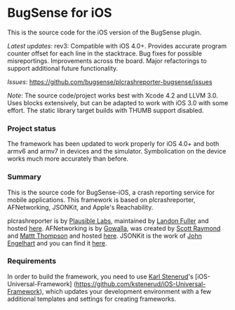# BugSense for iOS

This is the source code for the iOS version of the BugSense plugin.

*Latest updates*: rev3: Compatible with iOS 4.0+. Provides accurate program counter offset for each line in the stacktrace. Bug fixes for possible misreportings. Improvements across the board. Major refactorings to support additional future functionality.

*Issues*: https://github.com/bugsense/plcrashreporter-bugsense/issues 

*Note*: The source code/project works best with Xcode 4.2 and LLVM 3.0. Uses blocks extensively, but can be adapted to work with iOS 3.0 with some effort. The static library target builds with THUMB support disabled. 


### Project status
 
The framework has been updated to work properly for iOS 4.0+ and both armv6 and armv7 in devices and the simulator. Symbolication on the device works much more accurately than before.


### Summary

This is the source code for BugSense-iOS, a crash reporting service for mobile applications. This framework is based on plcrashreporter, AFNetworking, JSONKit, and Apple's Reachability. 

plcrashreporter is by [Plausible Labs](http://plausible.coop/), maintained by [Landon Fuller](http://landonf.bikemonkey.org/) and hosted [here](http://code.google.com/p/plcrashreporter/). AFNetworking is by [Gowalla](http://gowalla.com/), was created by [Scott Raymond](https://github.com/sco/) and [Mattt Thompson](https://github.com/mattt) and hosted [here](https://github.com/gowalla/AFNetworking). JSONKit is the work of [John Engelhart](https://github.com/johnezang) and you can find it [here](https://github.com/johnezang/JSONKit).


### Requirements 

In order to build the framework, you need to use [Karl Stenerud](https://github.com/kstenerud)'s [iOS-Universal-Framework] (https://github.com/kstenerud/iOS-Universal-Framework), which updates your development environment with a few additional templates and settings for creating frameworks.
